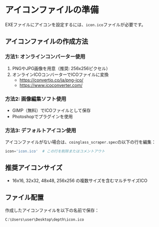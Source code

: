 # アイコンファイルの準備

EXEファイルにアイコンを設定するには、`icon.ico`ファイルが必要です。

## アイコンファイルの作成方法

### 方法1: オンラインコンバーター使用
1. PNGやJPG画像を用意（推奨: 256x256ピクセル）
2. オンラインICOコンバーターでICOファイルに変換
   - https://convertio.co/ja/png-ico/
   - https://www.icoconverter.com/

### 方法2: 画像編集ソフト使用
- GIMP（無料）でICOファイルとして保存
- Photoshopでプラグインを使用

### 方法3: デフォルトアイコン使用
アイコンファイルがない場合は、`coinglass_scraper.spec`の以下の行を編集：
```python
icon='icon.ico'  # この行を削除またはコメントアウト
```

## 推奨アイコンサイズ
- 16x16, 32x32, 48x48, 256x256 の複数サイズを含むマルチサイズICO

## ファイル配置
作成したアイコンファイルを以下の名前で保存：
```
C:\Users\user\Desktop\depth\icon.ico
```